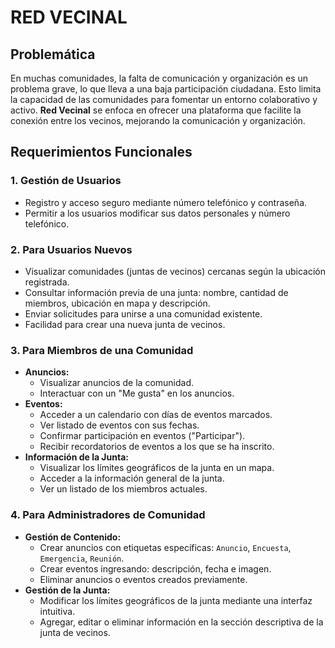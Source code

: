 # RED VECINAL

## Problemática

En muchas comunidades, la falta de comunicación y organización es un problema grave, lo que lleva a una baja participación ciudadana. Esto limita la capacidad de las comunidades para fomentar un entorno colaborativo y activo. **Red Vecinal** se enfoca en ofrecer una plataforma que facilite la conexión entre los vecinos, mejorando la comunicación y organización.

## Requerimientos Funcionales

### **1. Gestión de Usuarios**
* Registro y acceso seguro mediante número telefónico y contraseña.
* Permitir a los usuarios modificar sus datos personales y número telefónico.

### **2. Para Usuarios Nuevos**
* Visualizar comunidades (juntas de vecinos) cercanas según la ubicación registrada.
* Consultar información previa de una junta: nombre, cantidad de miembros, ubicación en mapa y descripción.
* Enviar solicitudes para unirse a una comunidad existente.
* Facilidad para crear una nueva junta de vecinos.

### **3. Para Miembros de una Comunidad**
* **Anuncios:**
    * Visualizar anuncios de la comunidad.
    * Interactuar con un "Me gusta" en los anuncios.
* **Eventos:**
    * Acceder a un calendario con días de eventos marcados.
    * Ver listado de eventos con sus fechas.
    * Confirmar participación en eventos ("Participar").
    * Recibir recordatorios de eventos a los que se ha inscrito.
* **Información de la Junta:**
    * Visualizar los límites geográficos de la junta en un mapa.
    * Acceder a la información general de la junta.
    * Ver un listado de los miembros actuales.

### **4. Para Administradores de Comunidad**
* **Gestión de Contenido:**
    * Crear anuncios con etiquetas específicas: `Anuncio`, `Encuesta`, `Emergencia`, `Reunión`.
    * Crear eventos ingresando: descripción, fecha e imagen.
    * Eliminar anuncios o eventos creados previamente.
* **Gestión de la Junta:**
    * Modificar los límites geográficos de la junta mediante una interfaz intuitiva.
    * Agregar, editar o eliminar información en la sección descriptiva de la junta de vecinos.